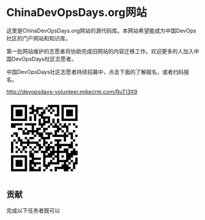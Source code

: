 # ChinaDevOpsDays.org网站

这里是ChinaDevOpsDays.org网站的源代码库。本网站希望能成为中国DevOps社区的门户网站和知识库。

第一批网站维护的志愿者将协助完成旧网站的内容迁移工作。欢迎更多的人加入中国DevOpsDays社区志愿者。

中国DevOpsDays社区志愿者持续招募中，点击下面的了解报名，或者扫码报名。

http://devopsdays-volunteer.mikecrm.com/RuTI3X9

![二维码](./RuTI3X9.png "扫码报名")

## 贡献

完成以下任务者既可以
